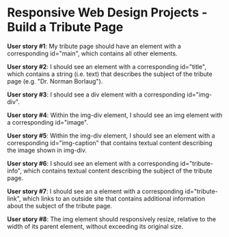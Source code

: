 # Responsive Web Design Projects - Build a Tribute Page

**User story #1**: My tribute page should have an element with a corresponding id="main", which contains all other elements.

**User story #2**: I should see an element with a corresponding id="title", which contains a string (i.e. text) that describes the subject of the tribute page (e.g. "Dr. Norman Borlaug").

**User story #3**: I should see a div element with a corresponding id="img-div".

**User story #4**: Within the img-div element, I should see an img element with a corresponding id="image".

**User story #5**: Within the img-div element, I should see an element with a corresponding id="img-caption" that contains textual content describing the image shown in img-div.

**User story #6**: I should see an element with a corresponding id="tribute-info", which contains textual content describing the subject of the tribute page.

**User story #7**: I should see an a element with a corresponding id="tribute-link", which links to an outside site that contains additional information about the subject of the tribute page.

**User story #8**: The img element should responsively resize, relative to the width of its parent element, without exceeding its original size.